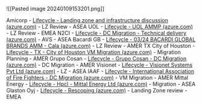![[Pasted image 20240109153201.png]]

Amicorp - [Lifecycle - Landing zone and infrastructure discussion (azure.com)](https://cxp.azure.com/engage/lifecycle-ceres/home/myprojects/FastTrack/Task/6117d792-7f8d-487a-8019-79be3c638e77) - LZ Review - ASEA
UOL - [Lifecycle - UOL AMMP (azure.com)](https://cxp.azure.com/engage/lifecycle-ceres/home/myprojects/AMP/Project/5431ac29-2ab4-4e03-b815-d5a9037dd4ef) - LZ Review - EMEA
N2CI - [Lifecycle - DC Migration - Technical delivery (azure.com)](https://cxp.azure.com/engage/lifecycle-ceres/home/myprojects/FastTrack/Task/02a6439d-5d6b-442b-ae5f-106f2ed8ad2d) - AVS - ASEA
Bacardi GB - [Lifecycle - 03/24 BACARDI GLOBAL BRANDS AMM - Cala (azure.com)](https://cxp.azure.com/engage/lifecycle-ceres/home/myprojects/AMP/Project/33ab47f1-b020-4ef2-abc9-2c596677b8fb) - LZ Review - AMER
TX City of Houston - [Lifecycle - TX - City of Houston VM Migration (azure.com)](https://cxp.azure.com/engage/lifecycle-ceres/home/myprojects/FastTrack/Project/4b09013c-740a-4e3e-a55e-4e9dc5574dac) - Migration Planning - AMER
Grupo Cosan - [Lifecycle - Grupo Cosan - DC Migration (azure.com)](https://cxp.azure.com/engage/lifecycle-ceres/home/myprojects/FastTrack/Task/8bd4002a-267e-452c-9271-b2cded537633) - DC Migration - AMER
Visionet - [Lifecycle - Visionet Systems Pvt Ltd (azure.com)](https://cxp.azure.com/engage/lifecycle-ceres/home/myprojects/AMP/Project/9b7a4a72-8ab8-469b-ac96-704a5d0a462e) - LZ - ASEA
IAAF - [Lifecycle - International Association of Fire Fighters - DC Migration (azure.com)](https://cxp.azure.com/engage/lifecycle-ceres/home/myprojects/FastTrack/Project/ed5d6f44-ec86-44f5-904f-d3d772c14d91) - VM Migration - AMER
Mittal Energy - [Lifecycle - Hpcl - Mittal Energy Ltd (azure.com)](https://cxp.azure.com/engage/lifecycle-ceres/home/myprojects/Customer/2092ff02-8ac6-4b6e-9c77-a8f6d9039e15) - Migration - ASEA
Glaston Oyj - [Lifecycle - Rescoping (azure.com)](https://cxp.azure.com/engage/lifecycle-ceres/home/myprojects/AMP/Task/943f2a13-83d0-4de4-a2e1-ce2266a22f54) - Landing Zone review - EMEA



